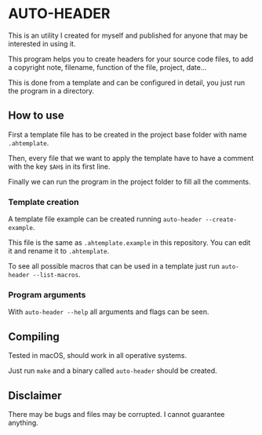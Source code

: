 # AUTO-HEADER

This is an utility I created for myself and published for anyone that
may be interested in using it.

This program helps you to create headers for your source code files, to
add a copyright note, filename, function of the file, project, date...

This is done from a template and can be configured in detail, you just
run the program in a directory.

## How to use

First a template file has to be created in the project base folder with name
`.ahtemplate`.

Then, every file that we want to apply the template have to have a comment with
the key `$AH$` in its first line.

Finally we can run the program in the project folder to fill all the comments.

### Template creation

A template file example can be created running `auto-header --create-example`.

This file is the same as `.ahtemplate.example` in this repository.
You can edit it and rename it to `.ahtemplate`.

To see all possible macros that can be used in a template just run `auto-header --list-macros`.

### Program arguments

With `auto-header --help` all arguments and flags can be seen.

## Compiling

Tested in macOS, should work in all operative systems.

Just run `make` and a binary called `auto-header` should be created.

## Disclaimer

There may be bugs and files may be corrupted. I cannot guarantee anything.
